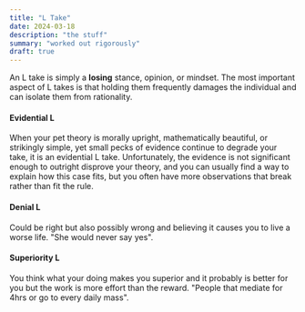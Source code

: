 ```yaml
---
title: "L Take"
date: 2024-03-18
description: "the stuff"
summary: "worked out rigorously"
draft: true
---
```



An L take is simply a **losing** stance, opinion, or mindset. The most important aspect of L takes is that holding them frequently damages the individual and can isolate them from rationality.

#### Evidential L
When your pet theory is morally upright, mathematically beautiful, or strikingly simple, yet small pecks of evidence continue to degrade your take, it is an evidential L take. Unfortunately, the evidence is not significant enough to outright disprove your theory, and you can usually find a way to explain how this case fits, but you often have more observations that break rather than fit the rule.

#### Denial L
Could be right but also possibly wrong and believing it causes you to live a worse life. "She would never say yes".

#### Superiority L
You think what your doing makes you superior and it probably is better for you but the work is more effort than the reward. "People that mediate for 4hrs or go to every daily mass".